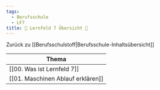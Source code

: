 ```yaml
---
tags:
  - Berufsschule
  - LF7
title: 📖 Lernfeld 7 Übersicht 📖
---
```

Zurück zu [[Berufsschulstoff|Berufsschule-Inhaltsübersicht]]


| Thema |
|-------|
|[[00. Was ist Lernfeld 7]] |
|[[01. Maschinen Ablauf erklären]]       |

